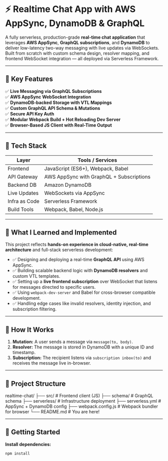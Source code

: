 # ⚡ Realtime Chat App with AWS AppSync, DynamoDB & GraphQL

A fully serverless, production-grade **real-time chat application** that leverages **AWS AppSync**, **GraphQL subscriptions**, and **DynamoDB** to deliver low-latency two-way messaging with live updates via WebSockets. Built from scratch with custom schema design, resolver mapping, and frontend WebSocket integration — all deployed via Serverless Framework.

---

## 🚀 Key Features

✅ **Live Messaging via GraphQL Subscriptions**  
✅ **AWS AppSync WebSocket Integration**  
✅ **DynamoDB-backed Storage with VTL Mappings**  
✅ **Custom GraphQL API Schema & Mutations**  
✅ **Secure API Key Auth**  
✅ **Modular Webpack Build + Hot Reloading Dev Server**  
✅ **Browser-Based JS Client with Real-Time Output**  

---

## 🧱 Tech Stack

| Layer         | Tools / Services                                |
|---------------|-------------------------------------------------|
| Frontend      | JavaScript (ES6+), Webpack, Babel               |
| API Gateway   | AWS AppSync with GraphQL + Subscriptions        |
| Backend DB    | Amazon DynamoDB                                 |
| Live Updates  | WebSockets via AppSync                          |
| Infra as Code | Serverless Framework                            |
| Build Tools   | Webpack, Babel, Node.js                         |

---

## 🧠 What I Learned and Implemented

This project reflects **hands-on experience in cloud-native, real-time architecture** and full-stack serverless development:

- ✅ Designing and deploying a real-time **GraphQL API** using AWS AppSync.
- ✅ Building scalable backend logic with **DynamoDB resolvers** and custom VTL templates.
- ✅ Setting up a **live frontend subscription** over WebSocket that listens for messages directed to specific users.
- ✅ Using `webpack-dev-server` and Babel for cross-browser compatible development.
- ✅ Handling edge cases like invalid resolvers, identity injection, and subscription filtering.

---

## 🧩 How It Works


1. **Mutation:** A user sends a message via `message(to, body)`.
2. **Resolver:** The message is stored in DynamoDB with a unique ID and timestamp.
3. **Subscription:** The recipient listens via `subscription inbox(to)` and receives the message live in-browser.

---

## 📂 Project Structure

realtime-chat/
├── src/ # Frontend client (JS)
├── schema/ # GraphQL schema
├── serverless/ # Infrastructure deployment
├── serverless.yml # AppSync + DynamoDB config
├── webpack.config.js # Webpack bundler for browser
└── README.md # You are here!

---

## 🧪 Getting Started

**Install dependencies:**
```bash
npm install
